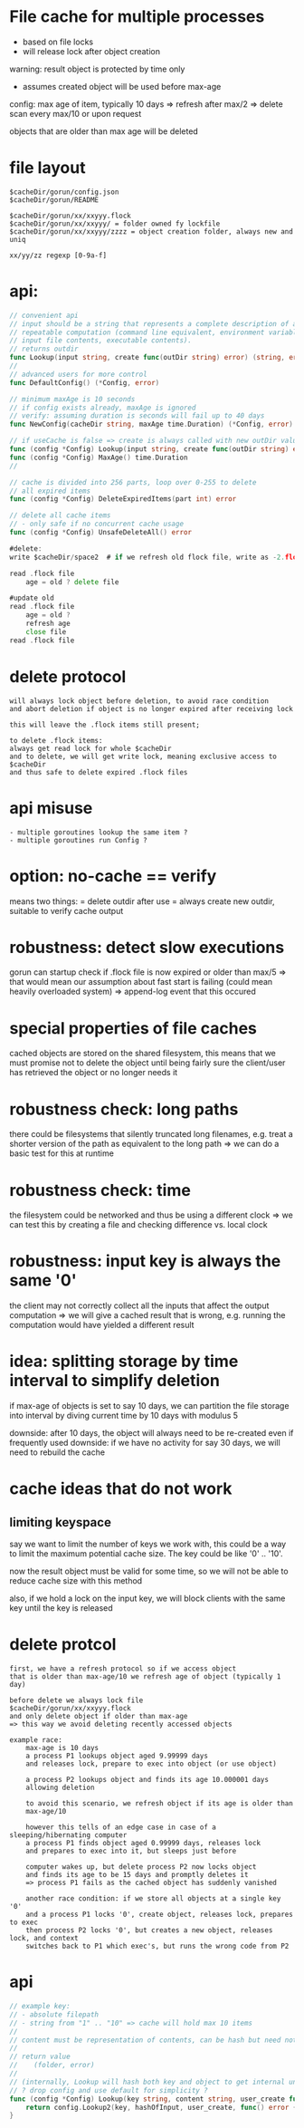 
# File cache for multiple processes

- based on file locks
- will release lock after object creation

warning: result object is protected by time only
- assumes created object will be used before max-age 

config:
    max age of item, typically 10 days
    => refresh after max/2
    => delete scan every max/10 or upon request

objects that are older than max age will be deleted

# file layout

```
$cacheDir/gorun/config.json
$cacheDir/gorun/README

$cacheDir/gorun/xx/xxyyy.flock
$cacheDir/gorun/xx/xxyyy/ = folder owned fy lockfile
$cacheDir/gorun/xx/xxyyy/zzzz = object creation folder, always new and uniq

xx/yy/zz regexp [0-9a-f]
```

# api:

```go
// convenient api
// input should be a string that represents a complete description of a
// repeatable computation (command line equivalent, environment variables,
// input file contents, executable contents).
// returns outdir
func Lookup(input string, create func(outDir string) error) (string, error)
// 
// advanced users for more control
func DefaultConfig() (*Config, error)

// minimum maxAge is 10 seconds
// if config exists already, maxAge is ignored
// verify: assuming duration is seconds will fail up to 40 days
func NewConfig(cacheDir string, maxAge time.Duration) (*Config, error)

// if useCache is false => create is always called with new outDir value
func (config *Config) Lookup(input string, create func(outDir string) error, useCache bool) (string, error)
func (config *Config) MaxAge() time.Duration
// 

// cache is divided into 256 parts, loop over 0-255 to delete
// all expired items
func (config *Config) DeleteExpiredItems(part int) error

// delete all cache items 
// - only safe if no concurrent cache usage
func (config *Config) UnsafeDeleteAll() error

#delete:
write $cacheDir/space2  # if we refresh old flock file, write as -2.flock

read .flock file
    age = old ? delete file

#update old
read .flock file
    age = old ?
    refresh age
    close file
read .flock file


```

# delete protocol

```
will always lock object before deletion, to avoid race condition
and abort deletion if object is no longer expired after receiving lock

this will leave the .flock items still present;

to delete .flock items:
always get read lock for whole $cacheDir
and to delete, we will get write lock, meaning exclusive access to $cacheDir
and thus safe to delete expired .flock files
```    

# api misuse

```
- multiple goroutines lookup the same item ?
- multiple goroutines run Config ?
```

# option: no-cache == verify

means two things:
= delete outdir after use
= always create new outdir, suitable to verify cache output

# robustness: detect slow executions

gorun can startup check if .flock file is now expired or older than max/5 
=> that would mean our assumption about fast start is failing
(could mean heavily overloaded system)
=> append-log event that this occured

# special properties of file caches

cached objects are stored on the shared filesystem, this means that we must
promise not to delete the object until being fairly sure the client/user has retrieved 
the object or no longer needs it

# robustness check: long paths

there could be filesystems that silently truncated long filenames, e.g. treat 
a shorter version of the path as equivalent to the long path
=> we can do a basic test for this at runtime

# robustness check: time

the filesystem could be networked and thus be using a different clock
=> we can test this by creating a file and checking difference vs. local clock


# robustness: input key is always the same '0'

the client may not correctly collect all the inputs that affect the output computation
=> we will give a cached result that is wrong, e.g. running the computation would have yielded 
a different result

# idea: splitting storage by time interval to simplify deletion

if max-age of objects is set to say 10 days, we can partition the file storage
into interval by diving current time by 10 days with modulus 5


downside: after 10 days, the object will always need to be re-created even if frequently used
downside: if we have no activity for say 30 days, we will need to rebuild the cache

# cache ideas that do not work

## limiting keyspace

say we want to limit the number of keys we work with, this could be a way to limit the 
maximum potential cache size.  The key could be like '0' .. '10'.

now the result object must be valid for some time, so we will not be able 
to reduce cache size with this method

also, if we hold a lock on the input key, we will block clients with the same key
until the key is released




# delete protcol

```
first, we have a refresh protocol so if we access object
that is older than max-age/10 we refresh age of object (typically 1 day)

before delete we always lock file
$cacheDir/gorun/xx/xxyyy.flock
and only delete object if older than max-age
=> this way we avoid deleting recently accessed objects

example race:
    max-age is 10 days
    a process P1 lookups object aged 9.99999 days
    and releases lock, prepare to exec into object (or use object)

    a process P2 lookups object and finds its age 10.000001 days
    allowing deletion

    to avoid this scenario, we refresh object if its age is older than
    max-age/10

    however this tells of an edge case in case of a sleeping/hibernating computer
    a process P1 finds object aged 0.99999 days, releases lock
    and prepares to exec into it, but sleeps just before

    computer wakes up, but delete process P2 now locks object
    and finds its age to be 15 days and promptly deletes it
    => process P1 fails as the cached object has suddenly vanished

    another race condition: if we store all objects at a single key '0'
    and a process P1 locks '0', create object, releases lock, prepares to exec
    then process P2 locks '0', but creates a new object, releases lock, and context
    switches back to P1 which exec's, but runs the wrong code from P2

```

# api

```go
// example key:
// - absolute filepath
// - string from "1" .. "10" => cache will hold max 10 items
//
// content must be representation of contents, can be hash but need not be
//
// return value
//    (folder, error)
//
// (internally, Lookup will hash both key and object to get internal uniformity)
// ? drop config and use default for simplicity ?
func (config *Config) Lookup(key string, content string, user_create func(folder string) error) (string, error) {
	return config.Lookup2(key, hashOfInput, user_create, func() error { return nil })
}

```